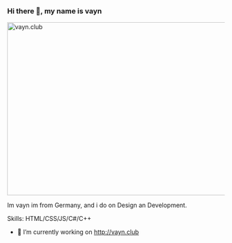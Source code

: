 ### Hi there 👋, my name is vayn

<img src="https://i.imgur.com/nSFnihB.png" width="600" height="400" alt="vayn.club">

Im vayn im from Germany, and i do on Design an Development.

Skills: HTML/CSS/JS/C#/C++

- 🔭 I’m currently working on http://vayn.club




